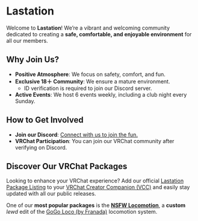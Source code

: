 # Lastation

Welcome to **Lastation**ǃ We’re a vibrant and welcoming community dedicated to creating a **safe, comfortable, and enjoyable environment** for all our members.

## Why Join Us?

- **Positive Atmosphere**: We focus on safety, comfort, and fun.
- **Exclusive 18＋ Community**: We ensure a mature environment.
  - ID verification is required to join our Discord server.
- **Active Events**: We host 6 events weekly, including a club night every Sunday.

## How to Get Involved

- **Join our Discord**: [Connect with us to join the fun.](https://discord.gg/Lastation)
- **VRChat Participation**: You can join our VRChat community after verifying on Discord.

## Discover Our VRChat Packages

Looking to enhance your VRChat experience? Add our official [Lastation Package Listing](https://lastationvrchat.github.io/Lastation-Package-Listing/) to your [VRChat Creator Companion (VCC)](https://vcc.docs.vrchat.com/) and easily stay updated with all our public releases. 

One of our **most popular packages** is the [**NSFW Locomotion**](https://github.com/LastationVRChat/NSFW-Locomotion), a **custom** *lewd* edit of the [GoGo Loco (by Franada)](https://www.gogoloco.net/) locomotion system.
